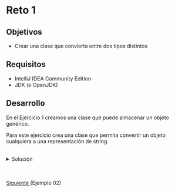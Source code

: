 # Reto 1

## Objetivos

* Crear una clase que convierta entre dos tipos distintos

## Requisitos

- IntelliJ IDEA Community Edition
- JDK (o OpenJDK)

## Desarrollo

En el Ejercicio 1 creamos una clase que puede almacenar un objeto genérico.

Para este ejercicio crea una clase que permita convertir un objeto cualquiera a una representación de string.

<br/>

<details>
  <summary>Solución</summary>

  1. Agrega una nueva prueba como se muestra
    
      <img src="img/figura01.png" alt="Nueva prueba"/>

      ```java
      @Test
      @DisplayName("Convierte enteros")
      void string() {
          Integer integer = 5242;
          String expected = "5242";

          Converter<Integer> integerConverter = new Converter<>();

          assertEquals(expected, integerConverter.convertir(integer));
      }

      @Test
      @DisplayName("Convierte un Boolean")
      void booleano() {
          Boolean aBoolean = Boolean.TRUE;
          String expected = "true";

          Converter<Boolean> integerConverter = new Converter<>();

          assertEquals(expected, integerConverter.convertir(aBoolean));
      }
      ```
  
  2. Crea una clase con la siguiente definición
    
      <img src="img/figura02.png" alt="Método"/>

      ```java
      public class Converter <E> {

        public String convertir(E param){
            return param.toString();
        }
      }
      ```
  
  3. Vuelve a ejecutar la prueba

      <img src="img/figura03.png" alt="Método"/>

  En este caso aprovechamos el método toString que está definido en la cima de la jerarquía de objetos Java (Object).

</details>



<br/>
<br/>

[Siguiente ](../Ejemplo-02/Readme.md)(Ejemplo 02)